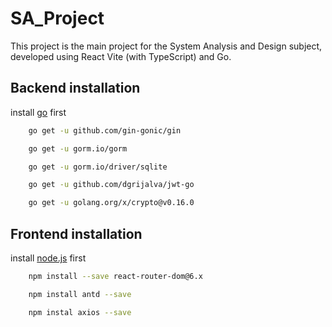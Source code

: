 # SA_Project
This project is the main project for the System Analysis and Design subject, 
developed using React Vite (with TypeScript) and Go.

## Backend installation
install [go](https://go.dev/dl/) first
    
```bash
    go get -u github.com/gin-gonic/gin

    go get -u gorm.io/gorm

    go get -u gorm.io/driver/sqlite

    go get -u github.com/dgrijalva/jwt-go

    go get -u golang.org/x/crypto@v0.16.0
```
## Frontend installation
install [node.js](https://nodejs.org/en/download/package-manager/current) first

```bash
    npm install --save react-router-dom@6.x

    npm install antd --save

    npm instal axios --save
```
